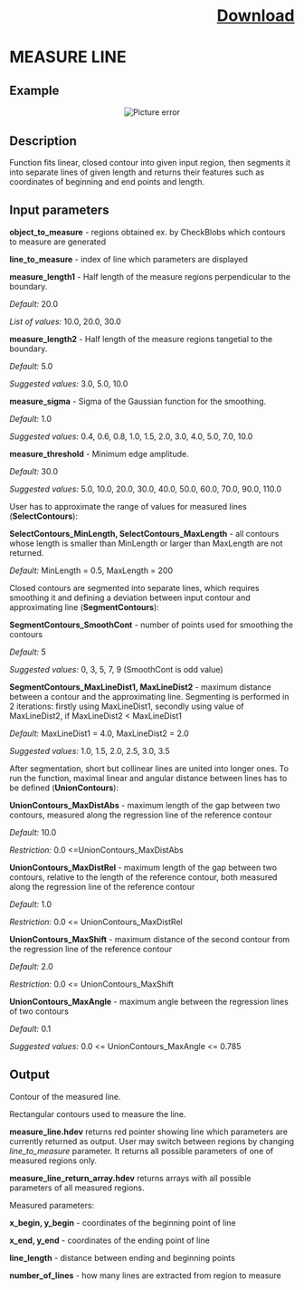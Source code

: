 # <p align="right"><a class="github-button" aria-label="Download ntkme/github-buttons on GitHub" href="https://github.com/Balluff-BVS/halconscripts/raw/master/Measure/MeasureLine/measure_line.zip" data-icon="octicon-cloud-download">Download</a></p>

MEASURE LINE
=================

Example
--------

<p align="center">
  <img src="https://github.com/Balluff-BVS/halconscripts/blob/master/Measure/MeasureLine/measure_line.png?raw=true" alt="Picture error">
</p>

Description
-------------

Function fits linear, closed contour into given input region, then segments it into separate lines of given length and returns their features such as coordinates of beginning and end points and length.

Input parameters
----------------

**object_to_measure** - regions obtained ex. by CheckBlobs which contours to measure are generated

**line_to_measure** - index of line which parameters are displayed

**measure_length1** - Half length of the measure regions perpendicular to the boundary.

*Default:* 20.0

*List of values:* 10.0, 20.0, 30.0

**measure_length2** - Half length of the measure regions tangetial to the boundary.

*Default:* 5.0

*Suggested values:* 3.0, 5.0, 10.0

**measure_sigma** - Sigma of the Gaussian function for the smoothing.

*Default:* 1.0

*Suggested values:* 0.4, 0.6, 0.8, 1.0, 1.5, 2.0, 3.0, 4.0, 5.0, 7.0, 10.0

**measure_threshold** - Minimum edge amplitude.

*Default:* 30.0

*Suggested values:* 5.0, 10.0, 20.0, 30.0, 40.0, 50.0, 60.0, 70.0, 90.0, 110.0

User has to approximate the range of values for measured lines (**SelectContours**):

**SelectContours_MinLength, SelectContours_MaxLength** - all contours whose length is smaller than MinLength or larger than MaxLength are not returned. 

*Default:* MinLength = 0.5, MaxLength = 200

Closed contours are segmented into separate lines, which requires smoothing it and defining a deviation between input contour and approximating line (**SegmentContours**):

**SegmentContours_SmoothCont** - number of points used for smoothing the contours

*Default:* 5

*Suggested values:* 0, 3, 5, 7, 9 (SmoothCont is odd value)

**SegmentContours_MaxLineDist1, MaxLineDist2** - maximum distance between a contour and the approximating line. Segmenting is performed in 2 iterations: firstly using MaxLineDist1, secondly using value of MaxLineDist2, if MaxLineDist2 < MaxLineDist1

*Default:* MaxLineDist1 = 4.0, MaxLineDist2 = 2.0

*Suggested values:* 1.0, 1.5, 2.0, 2.5, 3.0, 3.5 

After segmentation, short but collinear lines are united into longer ones. To run the function, maximal linear and angular distance between lines has to be defined (**UnionContours**):

**UnionContours_MaxDistAbs** - maximum length of the gap between two contours, measured along the regression line of the reference contour

*Default:* 10.0

*Restriction:* 0.0 <=UnionContours_MaxDistAbs 

**UnionContours_MaxDistRel** - maximum length of the gap between two contours, relative to the length of the reference contour, both measured along the regression line of the reference contour

*Default:* 1.0

*Restriction:* 0.0 <= UnionContours_MaxDistRel 

**UnionContours_MaxShift** - maximum distance of the second contour from the regression line of the reference contour

*Default:* 2.0

*Restriction:* 0.0 <= UnionContours_MaxShift 

**UnionContours_MaxAngle** - maximum angle between the regression lines of two contours

*Default:* 0.1

*Suggested values:* 0.0 <= UnionContours_MaxAngle <= 0.785


Output
-----------

Contour of the measured line.

Rectangular contours used to measure the line.

**measure_line.hdev** returns red pointer showing line which parameters are currently returned as output. User may switch between regions by changing *line_to_measure* parameter. It returns all possible parameters of one of measured regions only.

**measure_line_return_array.hdev** returns arrays with all possible parameters of all measured regions.

Measured parameters:

**x_begin, y_begin** - coordinates of the beginning point of line

**x_end, y_end** - coordinates of the ending point of line

**line_length** - distance between ending and beginning points

**number_of_lines** - how many lines are extracted from region to measure
